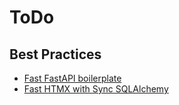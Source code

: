 # ToDo

## Best Practices

- [Fast FastAPI boilerplate](https://github.com/igorbenav/FastAPI-boilerplate)
- [Fast HTMX with Sync SQLAlchemy](https://github.com/marty331/fasthtmx)

